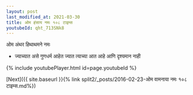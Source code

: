 ```yaml
---
layout: post
last_modified_at: 2021-03-30
title: ओम हंसाय नमः १०८ टाइम्स
youtubeId: qht_713SNk8
---
```

 
 
 ओम अंथर हिथाथमने नमः  
 
 -  ज्याच्यात असे गुणधर्म आहेत ज्यात त्याच्या आत आहे आणि दृश्यमान नाही 
 
  
 
  
 
 
 
 
 
 


{% include youtubePlayer.html id=page.youtubeId %}
 
[Next]({{ site.baseurl }}{% link  split2/_posts/2016-02-23-ओम वामनाया नमः १०८ टाइम्स.md%})
 
